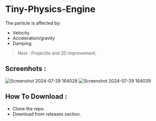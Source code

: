 ﻿# Tiny-Physics-Engine
The particle is affected by:
- Velocity
- Acceleration/gravity
- Damping

> Next : Projectile and 2D improvement.

## Screenhots :

![Screenshot 2024-07-29 164028](https://github.com/user-attachments/assets/9b5d5259-5cc4-4d88-9942-83058ea40296)
![Screenshot 2024-07-29 164039](https://github.com/user-attachments/assets/1969b2a8-6107-4962-843b-8c54c1698186)


## How To Download :
- Clone the repo.
- Download from releases section.
